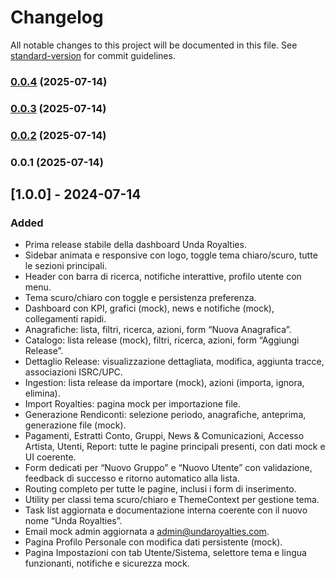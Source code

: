 # Changelog

All notable changes to this project will be documented in this file. See [standard-version](https://github.com/conventional-changelog/standard-version) for commit guidelines.

### [0.0.4](https://github.com/armsempire/unda-royalties/compare/v0.0.3...v0.0.4) (2025-07-14)

### [0.0.3](https://github.com/armsempire/unda-royalties/compare/v0.0.2...v0.0.3) (2025-07-14)

### [0.0.2](https://github.com/armsempire/unda-royalties/compare/v0.0.1...v0.0.2) (2025-07-14)

### 0.0.1 (2025-07-14)

## [1.0.0] - 2024-07-14
### Added
- Prima release stabile della dashboard Unda Royalties.
- Sidebar animata e responsive con logo, toggle tema chiaro/scuro, tutte le sezioni principali.
- Header con barra di ricerca, notifiche interattive, profilo utente con menu.
- Tema scuro/chiaro con toggle e persistenza preferenza.
- Dashboard con KPI, grafici (mock), news e notifiche (mock), collegamenti rapidi.
- Anagrafiche: lista, filtri, ricerca, azioni, form “Nuova Anagrafica”.
- Catalogo: lista release (mock), filtri, ricerca, azioni, form “Aggiungi Release”.
- Dettaglio Release: visualizzazione dettagliata, modifica, aggiunta tracce, associazioni ISRC/UPC.
- Ingestion: lista release da importare (mock), azioni (importa, ignora, elimina).
- Import Royalties: pagina mock per importazione file.
- Generazione Rendiconti: selezione periodo, anagrafiche, anteprima, generazione file (mock).
- Pagamenti, Estratti Conto, Gruppi, News & Comunicazioni, Accesso Artista, Utenti, Report: tutte le pagine principali presenti, con dati mock e UI coerente.
- Form dedicati per “Nuovo Gruppo” e “Nuovo Utente” con validazione, feedback di successo e ritorno automatico alla lista.
- Routing completo per tutte le pagine, inclusi i form di inserimento.
- Utility per classi tema scuro/chiaro e ThemeContext per gestione tema.
- Task list aggiornata e documentazione interna coerente con il nuovo nome “Unda Royalties”.
- Email mock admin aggiornata a admin@undaroyalties.com.
- Pagina Profilo Personale con modifica dati persistente (mock).
- Pagina Impostazioni con tab Utente/Sistema, selettore tema e lingua funzionanti, notifiche e sicurezza mock. 